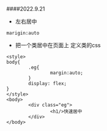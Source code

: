 ####2022.9.21

* 左右居中
```
marigin:auto
```
* 把一个类居中在页面上
定义类的css
```
<style>
body{
        .eg{
                margin:auto;
        }
        display: flex;
}
</style>
<body>
        <div class="eg">
                <h1/>快速居中
        </div>
</body>
```